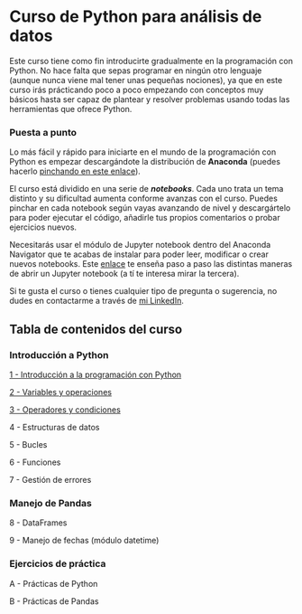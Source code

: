 # Curso de Python para análisis de datos

Este curso tiene como fin introducirte gradualmente en la programación con Python. No hace falta que sepas programar en ningún otro lenguaje (aunque nunca viene mal tener unas pequeñas nociones), ya que en este curso irás prácticando poco a poco empezando con conceptos muy básicos hasta ser capaz de plantear y resolver problemas usando todas las herramientas que ofrece Python.


### Puesta a punto

Lo más fácil y rápido para iniciarte en el mundo de la programación con Python es empezar descargándote la distribución de **Anaconda** (puedes hacerlo [pinchando en este enlace](https://www.anaconda.com/products/individual#Downloads)).

El curso está dividido en una serie de ***notebooks***. Cada uno trata un tema distinto y su dificultad aumenta conforme avanzas con el curso. Puedes pinchar en cada notebook según vayas avanzando de nivel y descargártelo para poder ejecutar el código, añadirle tus propios comentarios o probar ejercicios nuevos. 

Necesitarás usar el módulo de Jupyter notebook dentro del Anaconda Navigator que te acabas de instalar para poder leer, modificar o crear nuevos notebooks. Este [enlace](https://pythonforundergradengineers.com/opening-a-jupyter-notebook-on-windows.html) te enseña paso a paso las distintas maneras de abrir un Jupyter notebook (a tí te interesa mirar la tercera).

Si te gusta el curso o tienes cualquier tipo de pregunta o sugerencia, no dudes en contactarme a través de [mi LinkedIn](https://www.linkedin.com/in/vegalaguna/).



## Tabla de contenidos del curso


### Introducción a Python

[1 - Introducción a la programación con Python](https://github.com/VegaLaguna/curso_python/blob/main/01-Intro_a_Python.ipynb)

[2 - Variables y operaciones](https://github.com/VegaLaguna/curso_python/blob/main/02-Variables_y_Operaciones.ipynb)

[3 - Operadores y condiciones](https://github.com/VegaLaguna/curso_python/blob/main/03-Operadores_y_Condiciones.ipynb)

4 - Estructuras de datos

5 - Bucles

6 - Funciones

7 - Gestión de errores


### Manejo de Pandas

8 - DataFrames

9 - Manejo de fechas (módulo datetime)


### Ejercicios de práctica

A - Prácticas de Python

B - Prácticas de Pandas
